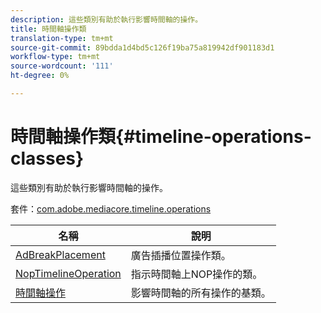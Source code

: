 ```yaml
---
description: 這些類別有助於執行影響時間軸的操作。
title: 時間軸操作類
translation-type: tm+mt
source-git-commit: 89bdda1d4bd5c126f19ba75a819942df901183d1
workflow-type: tm+mt
source-wordcount: '111'
ht-degree: 0%

---
```



# 時間軸操作類{#timeline-operations-classes}

這些類別有助於執行影響時間軸的操作。

套件：[com.adobe.mediacore.timeline.operations](https://help.adobe.com/en_US/primetime/api/psdk/asdoc-dhls_1.4/com/adobe/mediacore/timeline/operations/package-detail.html)

| 名稱 | 說明 |
|---|---|
| [AdBreakPlacement](https://help.adobe.com/en_US/primetime/api/psdk/asdoc-dhls_1.4/com/adobe/mediacore/timeline/operations/AdBreakPlacement.html) | 廣告插播位置操作類。 |
| [NopTimelineOperation](https://help.adobe.com/en_US/primetime/api/psdk/asdoc-dhls_1.4/com/adobe/mediacore/timeline/operations/NopTimelineOperation.html) | 指示時間軸上NOP操作的類。 |
| [時間軸操作](https://help.adobe.com/en_US/primetime/api/psdk/asdoc-dhls_1.4/com/adobe/mediacore/timeline/operations/TimelineOperation.html) | 影響時間軸的所有操作的基類。 |